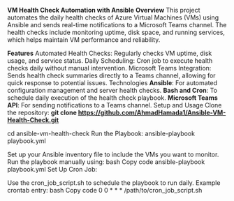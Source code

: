 **VM Health Check Automation with Ansible**
**Overview**
This project automates the daily health checks of Azure Virtual Machines (VMs) using Ansible and sends real-time notifications to a Microsoft Teams channel. The health checks include monitoring uptime, disk space, and running services, which helps maintain VM performance and reliability.

**Features**
Automated Health Checks: Regularly checks VM uptime, disk usage, and service status.
Daily Scheduling: Cron job to execute health checks daily without manual intervention.
Microsoft Teams Integration: Sends health check summaries directly to a Teams channel, allowing for quick response to potential issues.
Technologies
**Ansible**: For automated configuration management and server health checks.
**Bash and Cron**: To schedule daily execution of the health check playbook.
**Microsoft Teams API**: For sending notifications to a Teams channel.
Setup and Usage
Clone the repository:
**git clone https://github.com/AhmadHamada1/Ansible-VM-Health-Check.git**


cd ansible-vm-health-check
Run the Playbook:
ansible-playbook playbook.yml

Set up your Ansible inventory file to include the VMs you want to monitor.
Run the playbook manually using:
bash
Copy code
ansible-playbook playbook.yml
Set Up Cron Job:

Use the cron_job_script.sh to schedule the playbook to run daily.
Example crontab entry:
bash
Copy code
0 0 * * * /path/to/cron_job_script.sh
